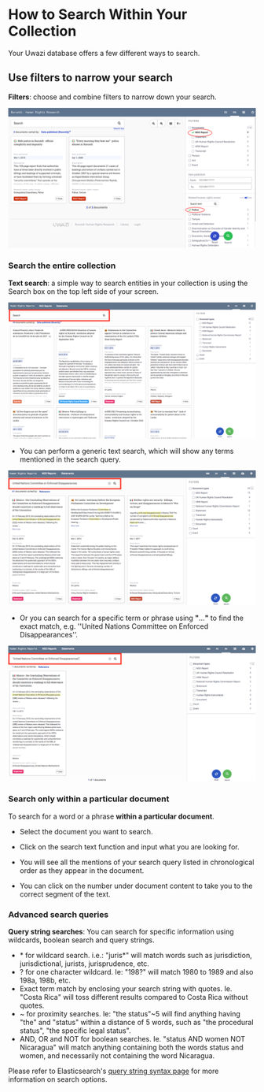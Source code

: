 # How to Search Within Your Collection

Your Uwazi database offers a few different ways to search.

## Use filters to narrow your search

**Filters**: choose and combine filters to narrow down your search.

![](images/image_46.png)

### Search the entire collection

**Text search**: a simple way to search entities in your collection is using the Search box on the top left side of your screen.

![](images/image_47.png)

- You can perform a generic text search, which will show any terms mentioned in the search query.

![](images/image_48.png)

- Or you can search for a specific term or phrase using **"**...**"** to find the exact match, e.g. ''United Nations Committee on Enforced Disappearances'’.

![](images/image_49.png)

### Search only within a particular document

To search for a word or a phrase **within a particular document**.

- Select the document you want to search.

- Click on the search text function and input what you are looking for.

- You will see all the mentions of your search query listed in chronological order as they appear in the document.

- You can click on the number under document content to take you to the correct segment of the text.

### Advanced search queries

**Query string searches**: You can search for specific information using wildcards, boolean search and query strings.

- \* for wildcard search. i.e.: "juris*" will match words such as jurisdiction, jurisdictional, jurists, jurisprudence, etc.
- ? for one character wildcard. Ie: "198?" will match 1980 to 1989 and also 198a, 198b, etc.
- Exact term match by enclosing your search string with quotes. Ie. "Costa Rica" will toss different results compared to Costa Rica without quotes.
- ~ for proximity searches. Ie: "the status"~5 will find anything having "the" and "status" within a distance of 5 words, such as "the procedural status", "the specific legal status".
- AND, OR and NOT for boolean searches. Ie. "status AND women NOT Nicaragua" will match anything containing both the words status and women, and necessarily not containing the word Nicaragua.

Please refer to Elasticsearch's [query string syntax page](https://www.elastic.co/guide/en/elasticsearch/reference/5.5/query-dsl-query-string-query.html#query-string-syntax) for more information on search options.
